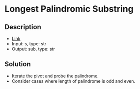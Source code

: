 # Longest Palindromic Substring

## Description

* [Link](https://leetcode.com/problems/longest-palindromic-substring/)
* Input: s, type: str
* Output: sub, type: str

## Solution

* Iterate the pivot and probe the palindrome.
* Consider cases where length of palindrome is odd and even.
